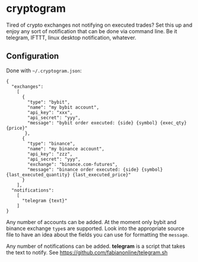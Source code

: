 # cryptogram

Tired of crypto exchanges not notifying on executed trades?
Set this up and enjoy any sort of notification that can be done via command line.
Be it telegram, IFTTT, linux desktop notification, whatever.

## Configuration

Done with `~/.cryptogram.json`:

    {
      "exchanges":
        [
          {
            "type": "bybit",
            "name": "my bybit account",
            "api_key": "xxx",
            "api_secret": "yyy",
            "message": "bybit order executed: {side} {symbol} {exec_qty} {price}"
           },
          {
            "type": "binance",
            "name": "my binance account",
            "api_key": "zzz",
            "api_secret": "yyy",
            "exchange": "binance.com-futures",
            "message": "binance order executed: {side} {symbol} {last_executed_quantity} {last_executed_price}"
          }
        ],
      "notifications":
        [
          "telegram {text}"
        ]
    }

Any number of accounts can be added.
At the moment only bybit and binance exchange `type`s are supported.
Look into the appropriate source file to have an idea about the fields you can use for formatting the `message`.

Any number of notifications can be added.
**telegram** is a script that takes the text to notify. See https://github.com/fabianonline/telegram.sh

